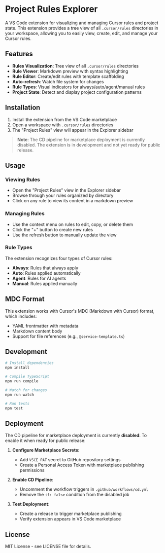 # Project Rules Explorer

A VS Code extension for visualizing and managing Cursor rules and project state. This extension provides a tree view of all `.cursor/rules` directories in your workspace, allowing you to easily view, create, edit, and manage your Cursor rules.

## Features

- **Rules Visualization**: Tree view of all `.cursor/rules` directories
- **Rule Viewer**: Markdown preview with syntax highlighting
- **Rule Editor**: Create/edit rules with template scaffolding
- **Auto-refresh**: Watch file system for changes
- **Rule Types**: Visual indicators for always/auto/agent/manual rules
- **Project State**: Detect and display project configuration patterns

## Installation

1. Install the extension from the VS Code marketplace
2. Open a workspace with `.cursor/rules` directories
3. The "Project Rules" view will appear in the Explorer sidebar

> **Note**: The CD pipeline for marketplace deployment is currently disabled. The extension is in development and not yet ready for public release.

## Usage

### Viewing Rules
- Open the "Project Rules" view in the Explorer sidebar
- Browse through your rules organized by directory
- Click on any rule to view its content in a markdown preview

### Managing Rules
- Use the context menu on rules to edit, copy, or delete them
- Click the "+" button to create new rules
- Use the refresh button to manually update the view

### Rule Types
The extension recognizes four types of Cursor rules:
- **Always**: Rules that always apply
- **Auto**: Rules applied automatically
- **Agent**: Rules for AI agents
- **Manual**: Rules applied manually

## MDC Format

This extension works with Cursor's MDC (Markdown with Cursor) format, which includes:
- YAML frontmatter with metadata
- Markdown content body
- Support for file references (e.g., `@service-template.ts`)

## Development

```bash
# Install dependencies
npm install

# Compile TypeScript
npm run compile

# Watch for changes
npm run watch

# Run tests
npm test
```

## Deployment

The CD pipeline for marketplace deployment is currently **disabled**. To enable it when ready for public release:

1. **Configure Marketplace Secrets**:
   - Add `VSCE_PAT` secret to GitHub repository settings
   - Create a Personal Access Token with marketplace publishing permissions

2. **Enable CD Pipeline**:
   - Uncomment the workflow triggers in `.github/workflows/cd.yml`
   - Remove the `if: false` condition from the disabled job

3. **Test Deployment**:
   - Create a release to trigger marketplace publishing
   - Verify extension appears in VS Code marketplace

## License

MIT License - see LICENSE file for details.
